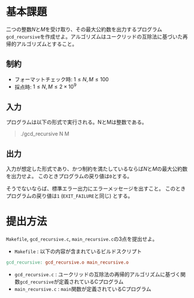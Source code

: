 # 基本課題
二つの整数$N$と$M$を受け取り、その最大公約数を出力するプログラム`gcd_recursive`を作成せよ。アルゴリズムはユークリッドの互除法に基づいた再帰的アルゴリズムとすること。

## 制約
* フォーマットチェック時: $1 \leq N,M \leq 100$
* 採点時: $1 \leq N,M \leq 2\times10^{9}$

## 入力
プログラムは以下の形式で実行される。NとMは整数である。

>
> ./gcd_recursive N M
>

## 出力
入力が想定した形式であり、かつ制約を満たしているならば$N$と$M$の最大公約数を出力せよ。
このときプログラムの戻り値は`0`とする。

そうでないならば、標準エラー出力にエラーメッセージを出すこと。
このときプログラムの戻り値は`1` (`EXIT_FAILURE`と同じ) とする。

# 提出方法
`Makefile`, `gcd_recursive.c`, `main_recursive.c`の3点を提出せよ。
* `Makefile` : 以下の内容が含まれているビルドスクリプト
```Makefile
gcd_recursive: gcd_recursive.o main_recursive.o
```
* `gcd_recursive.c` : ユークリッドの互除法の再帰的アルゴリズムに基づく関数`gcd_recursive`が定義されているCプログラム
* `main_recursive.c` : `main`関数が定義されているCプログラム
